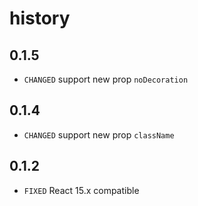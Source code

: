 # history

## 0.1.5

* `CHANGED` support new prop `noDecoration`

## 0.1.4

* `CHANGED` support new prop `className`

## 0.1.2

* `FIXED` React 15.x compatible
